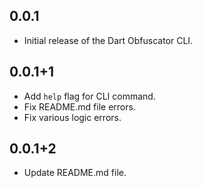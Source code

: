 ## 0.0.1

- Initial release of the Dart Obfuscator CLI.

## 0.0.1+1

- Add `help` flag for CLI command.
- Fix README.md file errors.
- Fix various logic errors.

## 0.0.1+2

- Update README.md file.
